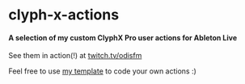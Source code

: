 # clyph-x-actions

#### A selection of my custom ClyphX Pro user actions for Ableton Live

See them in action(!) at [twitch.tv/odisfm](https://twitch.tv/odisfm)

Feel free to use [my template](https://github.com/odisfm/clyph-x-actions/tree/main/template) to code your own actions :)